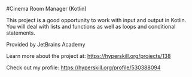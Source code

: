 #Cinema Room Manager (Kotlin)

This project is a good opportunity to work with input and output in Kotlin. You will deal with lists and functions as well as loops and conditional statements.

Provided by JetBrains Academy

Learn more about the project at:
https://hyperskill.org/projects/138

Check out my profile: https://hyperskill.org/profile/530388094